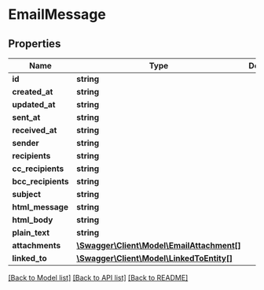 # EmailMessage

## Properties

 Name               | Type                                                              | Description | Notes      
--------------------|-------------------------------------------------------------------|-------------|------------
 **id**             | **string**                                                        |             | [optional] 
 **created_at**     | **string**                                                        |             | [optional] 
 **updated_at**     | **string**                                                        |             | [optional] 
 **sent_at**        | **string**                                                        |             | [optional] 
 **received_at**    | **string**                                                        |             | [optional] 
 **sender**         | **string**                                                        |             | [optional] 
 **recipients**     | **string**                                                        |             | [optional] 
 **cc_recipients**  | **string**                                                        |             | [optional] 
 **bcc_recipients** | **string**                                                        |             | [optional] 
 **subject**        | **string**                                                        |             | [optional] 
 **html_message**   | **string**                                                        |             | [optional] 
 **html_body**      | **string**                                                        |             | [optional] 
 **plain_text**     | **string**                                                        |             | [optional] 
 **attachments**    | [**\Swagger\Client\Model\EmailAttachment[]**](EmailAttachment.md) |             | [optional] 
 **linked_to**      | [**\Swagger\Client\Model\LinkedToEntity[]**](LinkedToEntity.md)   |             | [optional] 

[[Back to Model list]](../README.md#documentation-for-models) [[Back to API list]](../README.md#documentation-for-api-endpoints) [[Back to README]](../README.md)



